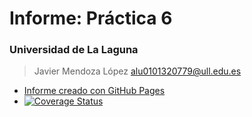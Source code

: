 # Informe: Práctica 6
### Universidad de La Laguna
> Javier Mendoza López
> alu0101320779@ull.edu.es 
- [Informe creado con GitHub Pages](https://ull-esit-inf-dsi-2122.github.io/ull-esit-inf-dsi-21-22-prct06-generics-solid-alu0101320779/)
- [![Coverage Status](https://coveralls.io/repos/github/ULL-ESIT-INF-DSI-2122/ull-esit-inf-dsi-21-22-prct06-generics-solid-alu0101320779/badge.svg?branch=dev)](https://coveralls.io/github/ULL-ESIT-INF-DSI-2122/ull-esit-inf-dsi-21-22-prct06-generics-solid-alu0101320779?branch=dev)
